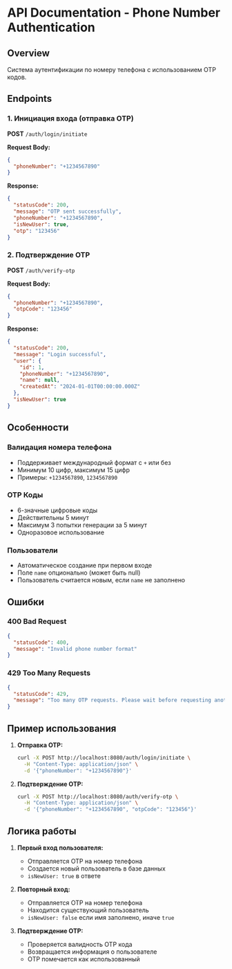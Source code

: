 # API Documentation - Phone Number Authentication

## Overview
Система аутентификации по номеру телефона с использованием OTP кодов.

## Endpoints

### 1. Инициация входа (отправка OTP)
**POST** `/auth/login/initiate`

**Request Body:**
```json
{
  "phoneNumber": "+1234567890"
}
```

**Response:**
```json
{
  "statusCode": 200,
  "message": "OTP sent successfully",
  "phoneNumber": "+1234567890",
  "isNewUser": true,
  "otp": "123456"
}
```

### 2. Подтверждение OTP
**POST** `/auth/verify-otp`

**Request Body:**
```json
{
  "phoneNumber": "+1234567890",
  "otpCode": "123456"
}
```

**Response:**
```json
{
  "statusCode": 200,
  "message": "Login successful",
  "user": {
    "id": 1,
    "phoneNumber": "+1234567890",
    "name": null,
    "createdAt": "2024-01-01T00:00:00.000Z"
  },
  "isNewUser": true
}
```

## Особенности

### Валидация номера телефона
- Поддерживает международный формат с `+` или без
- Минимум 10 цифр, максимум 15 цифр
- Примеры: `+1234567890`, `1234567890`

### OTP Коды
- 6-значные цифровые коды
- Действительны 5 минут
- Максимум 3 попытки генерации за 5 минут
- Одноразовое использование

### Пользователи
- Автоматическое создание при первом входе
- Поле `name` опционально (может быть null)
- Пользователь считается новым, если `name` не заполнено

## Ошибки

### 400 Bad Request
```json
{
  "statusCode": 400,
  "message": "Invalid phone number format"
}
```

### 429 Too Many Requests
```json
{
  "statusCode": 429,
  "message": "Too many OTP requests. Please wait before requesting another code."
}
```

## Пример использования

1. **Отправка OTP:**
   ```bash
   curl -X POST http://localhost:8080/auth/login/initiate \
     -H "Content-Type: application/json" \
     -d '{"phoneNumber": "+1234567890"}'
   ```

2. **Подтверждение OTP:**
   ```bash
   curl -X POST http://localhost:8080/auth/verify-otp \
     -H "Content-Type: application/json" \
     -d '{"phoneNumber": "+1234567890", "otpCode": "123456"}'
   ```

## Логика работы

1. **Первый вход пользователя:**
   - Отправляется OTP на номер телефона
   - Создается новый пользователь в базе данных
   - `isNewUser: true` в ответе

2. **Повторный вход:**
   - Отправляется OTP на номер телефона
   - Находится существующий пользователь
   - `isNewUser: false` если имя заполнено, иначе `true`

3. **Подтверждение OTP:**
   - Проверяется валидность OTP кода
   - Возвращается информация о пользователе
   - OTP помечается как использованный
